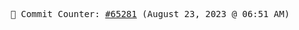 <p align="center">
    <samp>
        📮 Commit Counter: <a href="https://github.com/Javascript-void0/Javascript-void0/commits/main">#65281</a> (August 23, 2023 @ 06:51 AM)
    </samp>
</p>